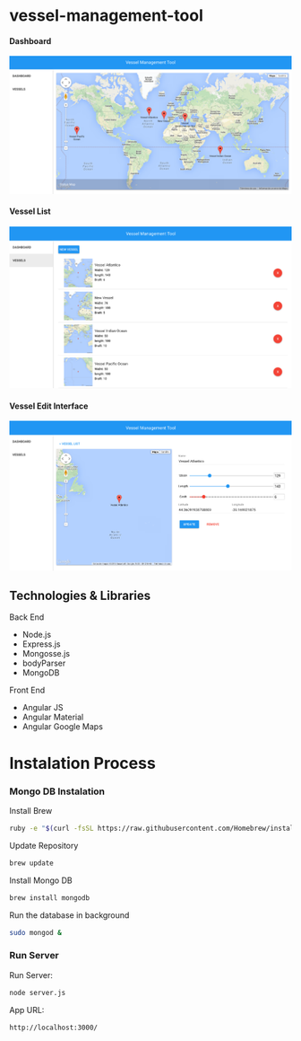 # vessel-management-tool

#### Dashboard

![Dashboard](https://raw.githubusercontent.com/AngelR84/vessel-management-tool/master/images/dashboard.png)

#### Vessel List

![Vessel List](https://raw.githubusercontent.com/AngelR84/vessel-management-tool/master/images/list.png)

#### Vessel Edit Interface

![Vessel Edit](https://raw.githubusercontent.com/AngelR84/vessel-management-tool/master/images/item.png)


## Technologies & Libraries 

Back End

* Node.js
* Express.js
* Mongosse.js
* bodyParser
* MongoDB

Front End

* Angular JS
* Angular Material
* Angular Google Maps

# Instalation Process

### Mongo DB Instalation

Install Brew
```bash
ruby -e "$(curl -fsSL https://raw.githubusercontent.com/Homebrew/install/master/install)"
```
Update Repository
```bash
brew update
```
Install Mongo DB
```bash
brew install mongodb
```
Run the database in background
```bash
sudo mongod &
```

### Run Server

Run Server:
```bash
node server.js
```

App URL:
```bash
http://localhost:3000/
```
